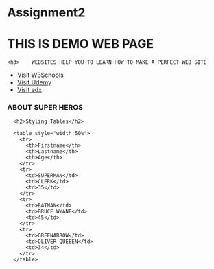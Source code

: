 # Assignment2
<!DOCTYPE html> 
   <html lang="en-us">
     <title>  THIS IS MY DEMO WEB PAGE  </title> 

   <head>  <h1> THIS IS DEMO WEB PAGE </h1>
         
    <h3>    WEBSITES HELP YOU TO LEARN HOW TO MAKE A PERFECT WEB SITE
   </h3>
  </head> 
 <body> 

  <ul>
    <li><a href="https://www.w3schools.com">Visit W3Schools</a> </li>
  
 <li> <a href="https://www.udemy.com/">Visit Udemy </a>  </li>
      
   <li> <a href="https://www.edx.org/">Visit edx </a> </li>
</ul>

  <H3> ABOUT SUPER HEROS </H3>
  <style>
      table, th, td {
        border: 1px solid black;
        border-collapse: collapse;
      }
      th, td {
        padding: 15px;
        text-align: left;
      }
      table#t01 {
        width: 100%;    
        background-color: #f1f1c1;
      }
      </style>
      </head>
      <body>
      
      <h2>Styling Tables</h2>
      
      <table style="width:50%">
        <tr>
          <th>Firstname</th>
          <th>Lastname</th> 
          <th>Age</th>
        </tr>
        <tr>
          <td>SUPERMAN</td>
          <td>CLERK</td>
          <td>35</td>
        </tr>
        <tr>
          <td>BATMAN</td>
          <td>BRUCE WYANE</td>
          <td>45</td>
        </tr>
        <tr>
          <td>GREENARROW</td>
          <td>OLIVER QUEEEN</td>
          <td>34</td>
        </tr>
      </table>

</body>
</html>    
